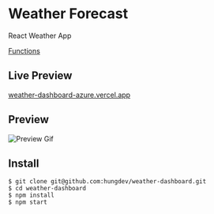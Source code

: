 # Weather Forecast

React Weather App

[Functions](https://github.com/hungdev/weather-dashboard/blob/master/FunctionRequirement.md)

## Live Preview

[weather-dashboard-azure.vercel.app](weather-dashboard-azure.vercel.app)

## Preview

![Preview Gif](https://github.com/hungdev/weather-dashboard/blob/master/Recording%202023-06-01%20at%2017.19.47.gif)

## Install
```
$ git clone git@github.com:hungdev/weather-dashboard.git
$ cd weather-dashboard
$ npm install
$ npm start
```